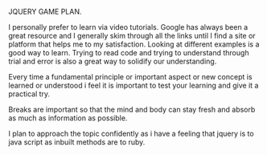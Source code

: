 JQUERY GAME PLAN.

I personally prefer to learn via video tutorials. Google has always been a great resource and I generally skim through all the links until I find a site or platform that helps me to my satisfaction.
Looking at different examples is a good way to learn. Trying to read code and trying to understand through trial and error is also a great way to solidify our understanding.

Every time a fundamental principle or important aspect or new concept is learned or understood i feel it is important to test your learning and give it a practical try.

Breaks are important so that the mind and body can stay fresh and absorb as much as information as possible. 

I plan to approach the topic confidently as i have a feeling that jquery is to java script as inbuilt methods are to ruby.
